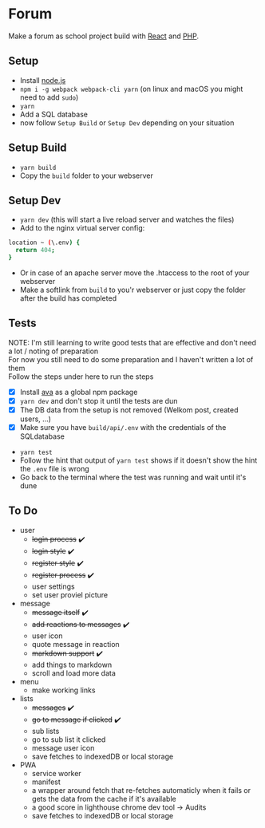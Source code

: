 # Forum
Make a forum as school project build with [React](https://reactjs.org/) and [PHP](http://www.php.net/).  

## Setup
- Install [node.js](https://nodejs.org/en/)
- `npm i -g webpack webpack-cli yarn` (on linux and macOS you might need to add `sudo`)
- `yarn`
- Add a SQL database 
- now follow `Setup Build` or `Setup Dev` depending on your situation

## Setup Build
- `yarn build`
- Copy the `build` folder to your webserver  

## Setup Dev
- `yarn dev` (this will start a live reload server and watches the files)
- Add to the nginx virtual server config:  
```BASH
location ~ (\.env) { 
  return 404;
}
```  
- Or in case of an apache server move the .htaccess to the root of your webserver
- Make a softlink from `build` to you'r webserver or just copy the folder after the build has completed

## Tests
NOTE: I'm still learning to write good tests that are effective and don't need a lot / noting of preparation  
For now you still need to do some preparation and I haven't written a lot of them  
Follow the steps under here to run the steps  
- [x] Install [ava](https://github.com/avajs/ava#usage) as a global npm package
- [x] `yarn dev` and don't stop it until the tests are dun
- [x] The DB data from the setup is not removed (Welkom post, created users, ...)
- [x] Make sure you have `build/api/.env` with the credentials of the SQLdatabase
- `yarn test`
- Follow the hint that output of `yarn test` shows if it doesn't show the hint the `.env` file is wrong
- Go back to the terminal where the test was running and wait until it's dune

## To Do
- user
  - ~~login process~~ :heavy_check_mark:
  - ~~login style~~ :heavy_check_mark:
  - ~~register style~~ :heavy_check_mark:
  - ~~register process~~ :heavy_check_mark:
  - user settings
  - set user proviel picture
- message
  - ~~message itself~~ :heavy_check_mark:
  - ~~add reactions to messages~~ :heavy_check_mark:
  - user icon
  - quote message in reaction
  - ~~markdown support~~ :heavy_check_mark:
  - add things to markdown
  - scroll and load more data
- menu
  - make working links
- lists
  - ~~messages~~ :heavy_check_mark:
  - ~~go to message if clicked~~ :heavy_check_mark:
  - sub lists
  - go to sub list it clicked
  - message user icon
  - save fetches to indexedDB or local storage
- PWA
  - service worker
  - manifest
  - a wrapper around fetch that re-fetches automaticly when it fails or gets the data from the cache if it's available
  - a good score in lighthouse chrome dev tool -> Audits 
  - save fetches to indexedDB or local storage

